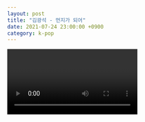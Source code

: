 ```yaml
---
layout: post
title: "김광석 - 먼지가 되어"
date: 2021-07-24 23:00:00 +0900
category: k-pop
---
```


<div class="video-container">
    <video id="player" class="video-js vjs-default-skin vjs-big-play-centered" data-json="/public/json/k-pop/김광석 - 먼지가 되어.json"></video>
</div>

```
```
